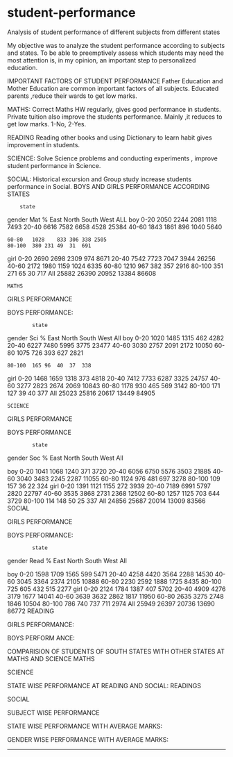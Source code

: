 # student-performance
Analysis of student performance of different subjects from different states

My objective was to analyze the student performance according  to subjects and states.
To be able to preemptively assess which students may need the most attention is, in my opinion, an important step to personalized education.

IMPORTANT FACTORS OF STUDENT PERFORMANCE
Father  Education  and  Mother Education are common important factors of all subjects. Educated parents ,reduce their wards to get low marks.
  
 


MATHS:  Correct Maths HW regularly, gives good performance in students.
                  Private tuition also improve the students  performance. Mainly ,it reduces to get low marks. 1-No, 2-Yes.
 
READING
Reading  other books  and  using Dictionary to learn habit gives improvement in students.
 
SCIENCE:
Solve Science problems and conducting experiments , improve student performance in Science.
 
SOCIAL:
Historical excursion and Group study increase students performance in Social. 
BOYS AND GIRLS PERFORMANCE ACCORDING STATES

  






		state			
gender	Mat %	East	North	South	West	ALL
boy	0-20	2050	2244	2081	1118	7493
	20-40	6616	7582	6658	4528	25384
	40-60	1843	1861	896	1040	5640

	60-80	1028	833	306	338	2505
	80-100	380	231	49	31	691
girl	0-20	2690	2698	2309	974	8671
	20-40	7542	7723	7047	3944	26256
	40-60	2172	1980	1159	1024	6335
	60-80	1210	967	382	357	2916
	80-100	351	271	65	30	717
All		25882	26390	20952	13384	86608




	MATHS

GIRLS PERFORMANCE

 

 
BOYS PERFORMANCE:


 

 



			state		
gender	Sci %	East	North	South	West	All
boy	0-20	1020	1485	1315	462	4282
	20-40	6227	7480	5995	3775	23477
	40-60	3030	2757	2091	2172	10050
	60-80	1075	726	393	627	2821

	80-100	165	96	40	37	338
girl	0-20	1468	1659	1318	373	4818
	20-40	7412	7733	6287	3325	24757
	40-60	3277	2823	2674	2069	10843
	60-80	1178	930	465	569	3142
	80-100	171	127	39	40	377
All		25023	25816	20617	13449	84905




	SCIENCE


GIRLS PERFORMANCE

 

 

BOYS PERFORMANCE

 

 






			state		
gender	Soc %	East	North	South	West	All

boy	0-20	1041	1068	1240	371	3720
	20-40	6056	6750	5576	3503	21885
	40-60	3040	3483	2245	2287	11055
	60-80	1124	976	481	697	3278
	80-100	109	157	36	22	324
girl	0-20	1391	1121	1155	272	3939
	20-40	7189	6991	5797	2820	22797
	40-60	3535	3868	2731	2368	12502
	60-80	1257	1125	703	644	3729
	80-100	114	148	50	25	337
All		24856	25687	20014	13009	83566
	SOCIAL


GIRLS PERFORMANCE
 

 

BOYS PERFORMANCE:

 


 








			state		
gender	Read %	East	North	South	West	All

boy	0-20	1598	1709	1565	599	5471
	20-40	4258	4420	3564	2288	14530
	40-60	3045	3364	2374	2105	10888
	60-80	2230	2592	1888	1725	8435
	80-100	725	605	432	515	2277
girl	0-20	2124	1784	1387	407	5702
	20-40	4909	4276	3179	1677	14041
	40-60	3639	3632	2862	1817	11950
	60-80	2635	3275	2748	1846	10504
	80-100	786	740	737	711	2974
All		25949	26397	20736	13690	86772
	READING











GIRLS PERFORMANCE:
 



	 
BOYS PERFORM ANCE:

 

	 




COMPARISION OF STUDENTS OF SOUTH STATES WITH OTHER STATES AT MATHS AND SCIENCE
MATHS

 
SCIENCE
 

STATE WISE PERFORMANCE AT READING AND SOCIAL:
READINGS
 
SOCIAL
 

SUBJECT WISE PERFORMANCE



STATE WISE PERFORMANCE WITH AVERAGE MARKS:
 

GENDER WISE PERFORMANCE WITH AVERAGE MARKS:
 









-------------------------------------------------------

